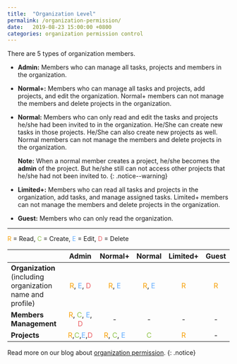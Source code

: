 ```yaml
---
title:  "Organization Level"
permalink: /organization-permission/
date:   2019-08-23 15:00:00 +0800
categories: organization permission control
---
```

There are 5 types of organization members.

- **Admin:** Members who can manage all tasks, projects and members in the organization.

- **Normal+:** Members who can manage all tasks and projects, add projects, and edit the organization. Normal+ members can not manage the members and delete projects in the organization.

- **Normal:** Members who can only read and edit the tasks and projects he/she had been invited to in the organization. He/She can create new tasks in those projects. He/She can also create new projects as well. Normal members can not manage the members and delete projects in the organization. 

    **Note:** When a normal member creates a project, he/she becomes the **admin** of the project. But he/she still can not access other projects that he/she had not been invited to.
	{: .notice--warning}

- **Limited+:** Members who can read all tasks and projects in the organization, add tasks, and manage assigned tasks. Limited+ members can not manage the members and delete projects in the organization. 

- **Guest:** Members who can only read the organization.

---
<span style="color:#F8A109">R</span> = Read, <span style="color:#91C44B">C</span> = Create, <span style="color:#65AEFF">E</span> = Edit, <span style="color:#EB5F64">D</span> = Delete

|    | Admin   | Normal+ |   Normal   | Limited+ | Guest   | 
| :------ |:-----:| :-----:|:-----:| :-----:|:-----:|
| **Organization** <br> (including organization name and profile) | <span style="color:#F8A109">R</span>, <span style="color:#65AEFF">E</span>, <span style="color:#EB5F64">D</span> | <span style="color:#F8A109">R</span>, <span style="color:#65AEFF">E</span>  | <span style="color:#F8A109">R</span>, <span style="color:#65AEFF">E</span>   |  <span style="color:#F8A109">R</span>    |  <span style="color:#F8A109">R</span>  |
| **Members Management**|  <span style="color:#F8A109">R</span>, <span style="color:#91C44B">C</span>, <span style="color:#65AEFF">E</span>, <span style="color:#EB5F64">D</span> | - | - |  -   | -  |
| **Projects** | <span style="color:#F8A109">R</span>,<span style="color:#91C44B">C</span>,<span style="color:#65AEFF">E</span>,<span style="color:#EB5F64">D</span> | <span style="color:#F8A109">R</span>, <span style="color:#91C44B">C</span>, <span style="color:#65AEFF">E</span>  | <span style="color:#91C44B">C</span>   |  <span style="color:#F8A109">R</span>    |  -  |


Read more on our blog about [organization permission](https://quire.io/blog/p/Roles-&-Permissions-in-Quire.html). 
{: .notice}